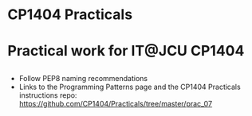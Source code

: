 # CP1404 Practicals

# Practical work for IT@JCU CP1404

## 

- Follow PEP8 naming recommendations
- Links to the Programming Patterns page and the CP1404 Practicals instructions repo: 
    https://github.com/CP1404/Practicals/tree/master/prac_07